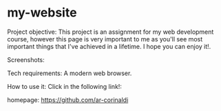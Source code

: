 # my-website
Project objective:
This project is an assignment for my web development course, however this page is very important to me as you'll see most important things that I've achieved in a lifetime. I hope you can enjoy it!. 

Screenshots:

Tech requirements:
A modern web browser.

How to use it:
Click in the following link!: <link>

homepage:
https://github.com/ar-corinaldi
